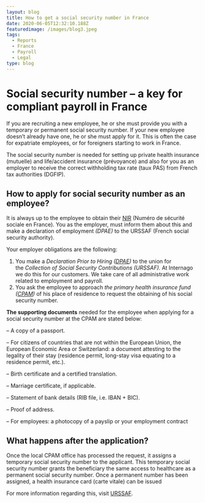 ```yaml
---
layout: blog
title: How to get a social security number in France
date: 2020-06-05T12:32:10.188Z
featuredimage: /images/blog3.jpeg
tags:
  - Reports
  - France
  - Payroll
  - Legal
type: blog
---
```

# Social security number – a key for compliant payroll in France

If you are recruiting a new employee, he or she must provide you with a temporary or permanent social security number. If your new employee doesn’t already have one, he or she must apply for it. This is often the case for expatriate employees, or for foreigners starting to work in France. 

The social security number is needed for setting up private health insurance (mutuelle) and life/accident insurance (prévoyance) and also for you as an employer to receive the correct withholding tax rate (taux PAS) from French tax authorities (DGFIP).

## How to apply for social security number as an employee?

It is always up to the employee to obtain their [NIR](https://www.ameli.fr/paris/assure/droits-demarches/principes/numero-securite-sociale) (Numéro de sécurité sociale en France). You as the employer, must inform them about this and make a declaration of employment *(DPAE)* to the URSSAF (French social security authority).

Your employer obligations are the following: 

1. You make a *Declaration Prior to Hiring ([DPAE](https://www.ameli.fr/paris/entreprise/vos-salaries/embaucher-salarie/dpae))* to the union for the *Collection of Social Security Contributions (URSSAF).* At Internago we do this for our customers. We take care of all administrative work related to employment and payroll. 
2. You ask the employee to approach *the primary health insurance fund ([CPAM](https://www.ameli.fr/paris))* of his place of residence to request the obtaining of his social security number.

**The supporting documents** needed for the employee when applying for a social security number at the CPAM are stated below:

– A copy of a passport.

– For citizens of countries that are not within the European Union, the European Economic Area or Switzerland: a document attesting to the legality of their stay (residence permit, long-stay visa equating to a residence permit, etc.).

– Birth certificate and a certified translation.

– Marriage certificate, if applicable.

– Statement of bank details (RIB file, i.e. IBAN + BIC).

– Proof of address.

– For employees: a photocopy of a payslip or your employment contract

## What happens after the application?

Once the local CPAM office has processed the request, it assigns a temporary social security number to the applicant. This temporary social security number grants the beneficiary the same access to healthcare as a permanent social security number. Once a permanent number has been assigned, a health insurance card (carte vitale) can be issued

For more information regarding this, visit [URSSAF](https://www.urssaf.fr/portail/home.html). 